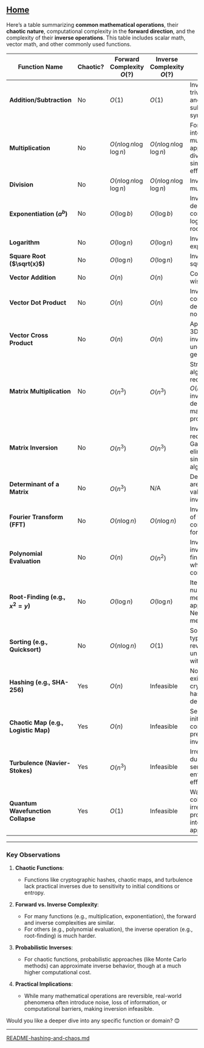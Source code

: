 [Home](https://t2m.io/VwvDcuw)
---

Here’s a table summarizing **common mathematical operations**, their **chaotic nature**, computational complexity in the **forward direction**, and the complexity of their **inverse operations**. This table includes scalar math, vector math, and other commonly used functions.

| **Function Name**           | **Chaotic?** | **Forward Complexity $O(?)$** | **Inverse Complexity $O(?)$** | **Notes**                                                                                     |
|-----------------------------|--------------|------------------------------------|------------------------------------|---------------------------------------------------------------------------------------------|
| **Addition/Subtraction**    | No           | $O(1)$                        | $O(1)$                        | Inverses are trivial; addition and subtraction are symmetric.                               |
| **Multiplication**          | No           | $O(n \log n \log \log n)$     | $O(n \log n \log \log n)$     | For large integers, FFT multiplication applies; division is similarly efficient.            |
| **Division**                | No           | $O(n \log n \log \log n)$     | $O(n \log n \log \log n)$     | Inverse is multiplication.                                                                  |
| **Exponentiation ($a^b$)** | No        | $O(\log b)$                   | $O(\log b)$                   | Inverse depends on context (e.g., logarithms or roots).                                      |
| **Logarithm**               | No           | $O(\log n)$                   | $O(\log n)$                   | Inverse is exponentiation.                                                                  |
| **Square Root ($\sqrt{x}$)** | No      | $O(\log n)$                   | $O(\log n)$                   | Inverse is squaring.                                                                         |
| **Vector Addition**         | No           | $O(n)$                        | $O(n)$                        | Component-wise addition.                                                                    |
| **Vector Dot Product**      | No           | $O(n)$                        | $O(n)$                        | Inverse can be complex, depending on normalization.                                          |
| **Vector Cross Product**    | No           | $O(n)$                        | $O(n)$                        | Applies only to 3D vectors; inverse is undefined in general.                                 |
| **Matrix Multiplication**   | No           | $O(n^3)$                      | $O(n^3)$                      | Strassen’s algorithm reduces this to $O(n^{2.81})$; inverse depends on matrix properties.|
| **Matrix Inversion**        | No           | $O(n^3)$                      | $O(n^3)$                      | Inverse matrix requires Gaussian elimination or similar algorithms.                         |
| **Determinant of a Matrix** | No           | $O(n^3)$                      | N/A                               | Determinants are scalar values; no inverse exists.                                           |
| **Fourier Transform (FFT)** | No           | $O(n \log n)$                 | $O(n \log n)$                 | Inverse FFT is of the same complexity as forward FFT.                                        |
| **Polynomial Evaluation**   | No           | $O(n)$                        | $O(n^2)$                      | Inverse involves finding roots, which is more complex.                                       |
| **Root-Finding (e.g., $x^2 = y$)** | No | $O(\log n)$                   | $O(\log n)$                   | Iterative numerical methods apply, e.g., Newton's method.                                   |
| **Sorting (e.g., Quicksort)** | No         | $O(n \log n)$                 | $O(1)$                        | Sorting is typically not reversible unless paired with indexing.                            |
| **Hashing (e.g., SHA-256)** | Yes          | $O(n)$                        | Infeasible                        | No inverse exists for cryptographic hashes by design.                                        |
| **Chaotic Map (e.g., Logistic Map)** | Yes  | $O(n)$                        | Infeasible                        | Sensitivity to initial conditions prevents exact inversion.                                  |
| **Turbulence (Navier-Stokes)** | Yes      | $O(n^3)$                      | Infeasible                        | Irreversible due to sensitivity and entropy-like effects.                                    |
| **Quantum Wavefunction Collapse** | Yes   | $O(1)$                        | Infeasible                        | Wavefunction collapse is irreversible; probabilistic interpretations apply.                 |

---

### **Key Observations**
1. **Chaotic Functions**:
   - Functions like cryptographic hashes, chaotic maps, and turbulence lack practical inverses due to sensitivity to initial conditions or entropy.

2. **Forward vs. Inverse Complexity**:
   - For many functions (e.g., multiplication, exponentiation), the forward and inverse complexities are similar.
   - For others (e.g., polynomial evaluation), the inverse operation (e.g., root-finding) is much harder.

3. **Probabilistic Inverses**:
   - For chaotic functions, probabilistic approaches (like Monte Carlo methods) can approximate inverse behavior, though at a much higher computational cost.

4. **Practical Implications**:
   - While many mathematical operations are reversible, real-world phenomena often introduce noise, loss of information, or computational barriers, making inversion infeasible.

Would you like a deeper dive into any specific function or domain? 😊


---

[README-hashing-and-chaos.md](https://t2m.io/9YRkqeT)
